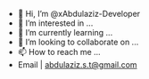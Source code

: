 - 👋 Hi, I’m @xAbdulaziz-Developer
- 👀 I’m interested in ...
- 🌱 I’m currently learning ...
- 💞️ I’m looking to collaborate on ...
- 📫 How to reach me ...
- Email | abdulaziz.s.t@gmail.com
<!---
xAbdulaziz-Developer/xAbdulaziz-Developer is a ✨ special ✨ repository because its `README.md` (this file) appears on your GitHub profile.
You can click the Preview link to take a look at your changes.
--->
